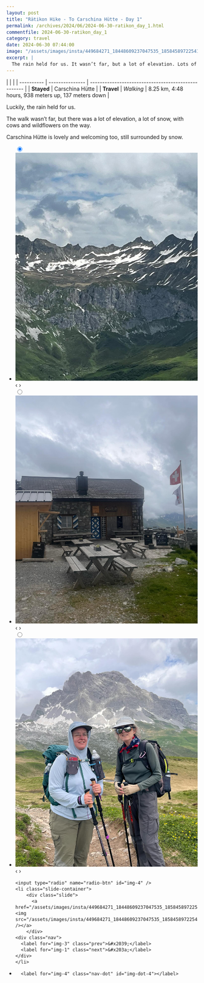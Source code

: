 ```yaml
---
layout: post
title: "Rätikon Hike - To Carschina Hütte - Day 1"
permalink: /archives/2024/06/2024-06-30-ratikon_day_1.html
commentfile: 2024-06-30-ratikon_day_1
category: travel
date: 2024-06-30 07:44:00
image: "/assets/images/insta/449684271_18448609237047535_1858458972254111007_n_18228322114285837.jpg"
excerpt: |
  The rain held for us. It wasn’t far, but a lot of elevation. Lots of snow, cows and wildflowers on the way. Carschina Hütte is lovely and welcoming too.
---
```


|            |                 |
| ---------- | --------------- | --------------------------------------------------- |
| **Stayed** | Carschina Hütte |
| **Travel** | _Walking_       | 8.25 km, 4:48 hours, 938 meters up, 137 meters down |

Luckily, the rain held for us.

The walk wasn’t far, but there was a lot of elevation, a lot of snow, with cows and wildflowers on the way.

Carschina Hütte is lovely and welcoming too, still surrounded by snow.

<ul class="slides">
    <input type="radio" name="radio-btn" id="img-1" checked="checked" />
    <li class="slide-container">
        <div class="slide">
          <a href="/assets/images/insta/449524595_18448609249047535_8558452958043825434_n_17959050893788268.jpg"><img src="/assets/images/insta/449524595_18448609249047535_8558452958043825434_n_17959050893788268.jpg" /></a>
        </div>
    <div class="nav">
      <label for="img-4" class="prev">&#x2039;</label>
      <label for="img-2" class="next">&#x203a;</label>
    </div>
    </li>
        <input type="radio" name="radio-btn" id="img-2"  />
    <li class="slide-container">
        <div class="slide">
          <a href="/assets/images/insta/449687808_18448609261047535_6959569712204202266_n_18009906608273225.jpg"><img src="/assets/images/insta/449687808_18448609261047535_6959569712204202266_n_18009906608273225.jpg" /></a>
        </div>
    <div class="nav">
      <label for="img-1" class="prev">&#x2039;</label>
      <label for="img-3" class="next">&#x203a;</label>
    </div>
    </li>
        <input type="radio" name="radio-btn" id="img-3"  />
    <li class="slide-container">
        <div class="slide">
          <a href="/assets/images/insta/449686451_18448609270047535_4957235386653264858_n_17888693109049424.jpg"><img src="/assets/images/insta/449686451_18448609270047535_4957235386653264858_n_17888693109049424.jpg" /></a>
        </div>
    <div class="nav">
      <label for="img-2" class="prev">&#x2039;</label>
      <label for="img-4" class="next">&#x203a;</label>
    </div>
    </li>
    
    <input type="radio" name="radio-btn" id="img-4" />
    <li class="slide-container">
        <div class="slide">
          <a href="/assets/images/insta/449684271_18448609237047535_1858458972254111007_n_18228322114285837.jpg"><img src="/assets/images/insta/449684271_18448609237047535_1858458972254111007_n_18228322114285837.jpg" /></a>
        </div>
    <div class="nav">
      <label for="img-3" class="prev">&#x2039;</label>
      <label for="img-1" class="next">&#x203a;</label>
    </div>
    </li>
			
<li class="nav-dots">
      <label for="img-1" class="nav-dot" id="img-dot-1"></label>
      <label for="img-2" class="nav-dot" id="img-dot-2"></label>
      <label for="img-3" class="nav-dot" id="img-dot-3"></label>

      <label for="img-4" class="nav-dot" id="img-dot-4"></label>

</li>
</ul>
